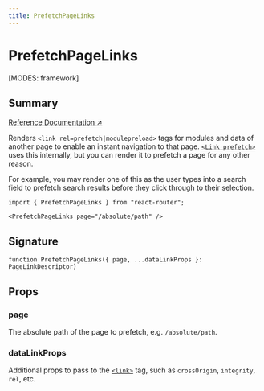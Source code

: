 ```yaml
---
title: PrefetchPageLinks
---
```


# PrefetchPageLinks

<!--
⚠️ ⚠️ IMPORTANT ⚠️ ⚠️ 

Thank you for helping improve our documentation!

This file is auto-generated from the JSDoc comments in the source
code, so please edit the JSDoc comments in the file below and this
file will be re-generated once those changes are merged.

https://github.com/remix-run/react-router/blob/main/packages/react-router/lib/dom/ssr/components.tsx
-->

[MODES: framework]

## Summary

[Reference Documentation ↗](https://api.reactrouter.com/v7/functions/react_router.PrefetchPageLinks.html)

Renders `<link rel=prefetch|modulepreload>` tags for modules and data of
another page to enable an instant navigation to that page.
[`<Link prefetch>`](../../components/Link#prefetch) uses this internally, but
you can render it to prefetch a page for any other reason.

For example, you may render one of this as the user types into a search field
to prefetch search results before they click through to their selection.

```tsx
import { PrefetchPageLinks } from "react-router";

<PrefetchPageLinks page="/absolute/path" />
```

## Signature

```tsx
function PrefetchPageLinks({ page, ...dataLinkProps }: PageLinkDescriptor)
```

## Props

### page

The absolute path of the page to prefetch, e.g. `/absolute/path`.

### dataLinkProps

Additional props to pass to the [`<link>`](https://developer.mozilla.org/en-US/docs/Web/HTML/Reference/Elements/link)
tag, such as `crossOrigin`, `integrity`, `rel`, etc.

